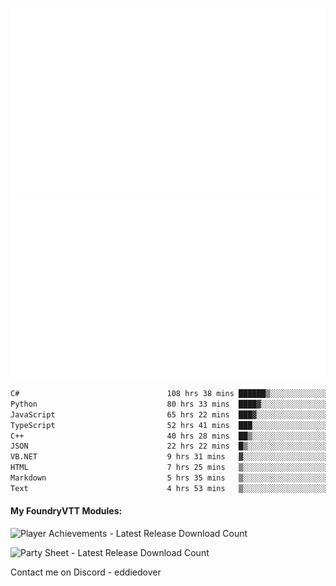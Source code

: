 
![](https://raw.githubusercontent.com/eddiedover/ghstats/master/generated/overview.svg)
![](https://raw.githubusercontent.com/eddiedover/ghstats/master/generated/languages.svg)

<!--START_SECTION:waka-->

```txt
C#                                 108 hrs 38 mins ██████▒░░░░░░░░░░░░░░░░░░   25.19 %
Python                             80 hrs 33 mins  ████▓░░░░░░░░░░░░░░░░░░░░   18.68 %
JavaScript                         65 hrs 22 mins  ███▓░░░░░░░░░░░░░░░░░░░░░   15.16 %
TypeScript                         52 hrs 41 mins  ███░░░░░░░░░░░░░░░░░░░░░░   12.22 %
C++                                40 hrs 28 mins  ██▒░░░░░░░░░░░░░░░░░░░░░░   09.38 %
JSON                               22 hrs 22 mins  █▒░░░░░░░░░░░░░░░░░░░░░░░   05.19 %
VB.NET                             9 hrs 31 mins   ▓░░░░░░░░░░░░░░░░░░░░░░░░   02.21 %
HTML                               7 hrs 25 mins   ▒░░░░░░░░░░░░░░░░░░░░░░░░   01.72 %
Markdown                           5 hrs 35 mins   ▒░░░░░░░░░░░░░░░░░░░░░░░░   01.30 %
Text                               4 hrs 53 mins   ▒░░░░░░░░░░░░░░░░░░░░░░░░   01.13 %
```

<!--END_SECTION:waka-->

#### My FoundryVTT Modules:

  ![Player Achievements - Latest Release Download Count](https://img.shields.io/badge/dynamic/json?label=Player%20Achievements%20-%20Downloads@latest&query=assets%5B1%5D.download_count&url=https%3A%2F%2Fapi.github.com%2Frepos%2FEddieDover%2Ffvtt-player-achievements%2Freleases%2Flatest)

  ![Party Sheet - Latest Release Download Count](https://img.shields.io/badge/dynamic/json?label=Party%20Sheet%20-%20Downloads@latest&query=assets%5B1%5D.download_count&url=https%3A%2F%2Fapi.github.com%2Frepos%2FEddieDover%2Ffvtt-party-sheet%2Freleases%2Flatest)

<a rel="me" href="https://techhub.social/@EddieDover"></a>

Contact me on Discord - eddiedover
